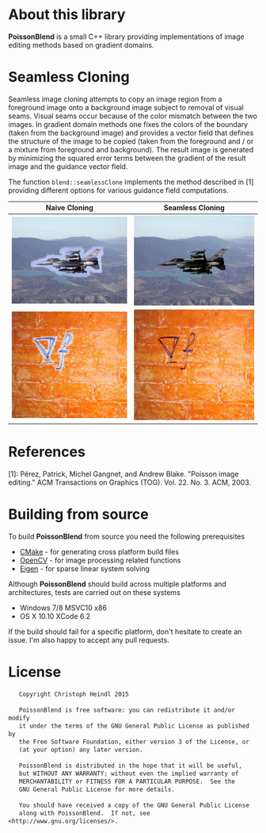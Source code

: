 # About this library

**PoissonBlend** is a small C++ library providing implementations of image editing methods based on gradient domains. 

# Seamless Cloning

Seamless image cloning attempts to copy an image region from a foreground image onto a background image subject to removal of visual seams. Visual seams occur because of the color mismatch between the two images. In gradient domain methods one fixes the colors of the boundary (taken from the background image) and provides a vector field that defines the structure of the image to be copied (taken from the foreground and / or a mixture from foreground and background). The result image is generated by minimizing the squared error terms between the gradient of the result image and the guidance vector field. 

The function `blend::seamlessClone` implements the method described in [1] providing different options for various guidance field computations.

|  Naive Cloning | Seamless Cloning | 
|:--------------:|:----------------:|
| ![Naive Image Cloning](/etc/results/1/naive.png?raw=true) | ![Seamless Image Cloning](/etc/results/1/mixed-gradients.png?raw=true) |
| ![Naive Image Cloning](/etc/results/2/naive.png?raw=true) | ![Seamless Image Cloning](/etc/results/2/mixed-gradients.png?raw=true) |

# References
[1]: Pérez, Patrick, Michel Gangnet, and Andrew Blake. "Poisson image editing." ACM Transactions on Graphics (TOG). Vol. 22. No. 3. ACM, 2003.

# Building from source
To build **PoissonBlend** from source you need the following prerequisites
 - [CMake](www.cmake.org) - for generating cross platform build files
 - [OpenCV](www.opencv.org) - for image processing related functions
 - [Eigen](eigen.tuxfamily.org/) - for sparse linear system solving
 
Although **PoissonBlend** should build across multiple platforms and architectures, tests are carried out on these systems
 - Windows 7/8 MSVC10 x86
 - OS X 10.10 XCode 6.2

If the build should fail for a specific platform, don't hesitate to create an issue. I'm also happy to accept any pull requests.

# License
```
   Copyright Christoph Heindl 2015

   PoissonBlend is free software: you can redistribute it and/or modify
   it under the terms of the GNU General Public License as published by
   the Free Software Foundation, either version 3 of the License, or
   (at your option) any later version.
   
   PoissonBlend is distributed in the hope that it will be useful,
   but WITHOUT ANY WARRANTY; without even the implied warranty of
   MERCHANTABILITY or FITNESS FOR A PARTICULAR PURPOSE.  See the
   GNU General Public License for more details.
   
   You should have received a copy of the GNU General Public License
   along with PoissonBlend.  If not, see <http://www.gnu.org/licenses/>.
```

